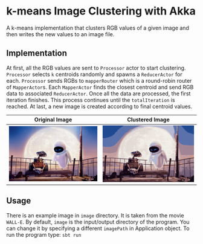 k-means Image Clustering with Akka
==================================

A k-means implementation that clusters RGB values of a given image and then writes the new values to an image file.

## Implementation

At first, all the RGB values are sent to `Processor` actor to start clustering. `Processor` selects `k` centroids randomly and spawns a `ReducerActor` for each. `Processor` sends RGBs to `mapperRouter` which is a round-robin router of `MapperActor`s. Each `MapperActor` finds the closest centroid and send RGB data to associated `ReducerActor`. Once all the data are processed, the first iteration finishes. This process continues until the `totalIteration` is reached. At last, a new image is created according to final centroid values.

Original Image                       |  Clustered Image
:-----------------------------------:|:----------------------------------------------:
![Original Image](image/wall-e.png)  |  ![Clustered Image](image/wall-e-clustered.png)

## Usage

There is an example image in `image` directory. It is taken from the movie `WALL-E`. By default, `image` is the input/output directory of the program. You can change it by specifying a different `imagePath` in Application object. To run the program type: `sbt run`
